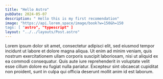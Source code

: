 ```yaml
---
title: "Hello Astro"
pubDate: 2024-05-07
description: " Hello this is my first recomendation"
image: "https://api.lorem.space/image/book?w=150&h=150
tags: [ "astro", "typescript" ]
layout: "../../layouts/Post.astro"
---
```


Lorem ipsum dolor sit amet, consectetur adipisci elit, sed eiusmod tempor incidunt ut labore et dolore magna aliqua. Ut enim ad minim veniam, quis nostrum exercitationem ullam corporis suscipit laboriosam, nisi ut aliquid ex ea commodi consequatur. Quis aute iure reprehenderit in voluptate velit esse cillum dolore eu fugiat nulla pariatur. Excepteur sint obcaecat cupiditat non proident, sunt in culpa qui officia deserunt mollit anim id est laborum.
